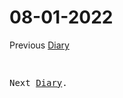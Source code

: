 # 08-01-2022

Previous [Diary](https://aryanmangla23.github.io/07-31-2022/) <pre>                                      <pre> Next [Diary](https://aryanmangla23.github.io/08-02-2022/).
